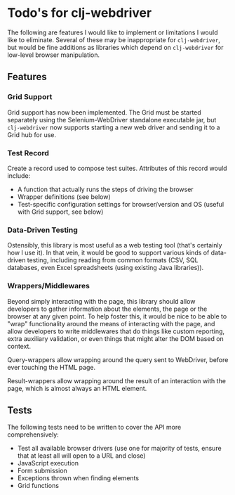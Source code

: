# Todo's for clj-webdriver #

The following are features I would like to implement or limitations I would like to eliminate. Several of these may be inappropriate for `clj-webdriver`, but would be fine additions as libraries which depend on `clj-webdriver` for low-level browser manipulation.

## Features ##

### Grid Support ###

Grid support has now been implemented. The Grid must be started separately using the Selenium-WebDriver standalone executable jar, but `clj-webdriver` now supports starting a new web driver and sending it to a Grid hub for use.

### Test Record ###

Create a record used to compose test suites. Attributes of this record would include:

 * A function that actually runs the steps of driving the browser
 * Wrapper definitions (see below)
 * Test-specific configuration settings for browser/version and OS (useful with Grid support, see below)

### Data-Driven Testing ###

Ostensibly, this library is most useful as a web testing tool (that's certainly how I use it). In that vein, it would be good to support various kinds of data-driven testing, including reading from common formats (CSV, SQL databases, even Excel spreadsheets (using existing Java libraries)).

### Wrappers/Middlewares ###

Beyond simply interacting with the page, this library should allow developers to gather information about the elements, the page or the browser at any given point. To help foster this, it would be nice to be able to "wrap" functionality around the means of interacting with the page, and allow developers to write middlewares that do things like custom reporting, extra auxiliary validation, or even things that might alter the DOM based on context.

Query-wrappers allow wrapping around the query sent to WebDriver, before ever touching the HTML page.

Result-wrappers allow wrapping around the result of an interaction with the page, which is almost always an HTML element.

## Tests ##

The following tests need to be written to cover the API more comprehensively:

* Test all available browser drivers (use one for majority of tests, ensure that at least all will open to a URL and close)
* JavaScript execution
* Form submission
* Exceptions thrown when finding elements
* Grid functions
